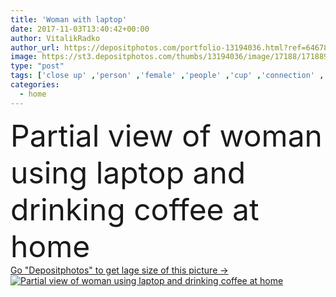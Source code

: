 ```yaml
---
title: 'Woman with laptop'
date: 2017-11-03T13:40:42+00:00
author: VitalikRadko
author_url: https://depositphotos.com/portfolio-13194036.html?ref=64678756
image: https://st3.depositphotos.com/thumbs/13194036/image/17188/171889434/api_thumb_450.jpg?forcejpeg=true
type: "post"
tags: ['close up' ,'person' ,'female' ,'people' ,'cup' ,'connection' ,'coffee' ,'drink' ,'pretty' ,'beverage' ,'mug' ,'woman' ,'communication' ,'electronic' ,'laptop' ,'indoors' ,'inside' ,'alone' ,'attractive' ,'mature' ,'gadget' ,'networking' ,'use' ,'partial' ,'Cropped' ,'middle aged' ,'at home' ,'digital device' ]
categories: 
  - home
---
```

<div aling="center">
            <font size="60"> Partial view of woman using laptop and drinking coffee at home</font>   
</div>
<div>
    <a href='https://st3.depositphotos.com/thumbs/13194036/image/17188/171889434/api_thumb_450.jpg?forcejpeg=true?ref=64678756' target=_blank > Go "Depositphotos" to get lage size of this picture ->
        <img href='https://st3.depositphotos.com/thumbs/13194036/image/17188/171889434/api_thumb_450.jpg?forcejpeg=true?ref=64678756' src='https://st3.depositphotos.com/13194036/17188/i/950/depositphotos_171889434-stock-photo-woman-with-laptop.jpg?forcejpeg=true' alt='Partial view of woman using laptop and drinking coffee at home' >
    </a>
</div>
